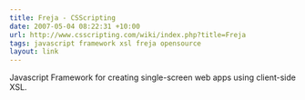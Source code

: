 ```yaml
---
title: Freja - CSScripting
date: 2007-05-04 08:22:31 +10:00
url: http://www.csscripting.com/wiki/index.php?title=Freja
tags: javascript framework xsl freja opensource
layout: link
---
```

Javascript Framework for creating single-screen web apps using client-side XSL.
